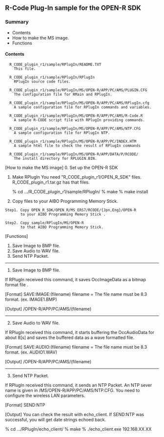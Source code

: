 ## R-Code Plug-In sample for the OPEN-R SDK

### Summary

* Contents
* How to make the MS image.
* Functions


#### Contents
```
  R_CODE_plugin_r1/sample/RPlugIn/README.TXT
    This file.

  R_CODE_plugin_r1/sample/RPlugIn/RPlugIn
    RPlugIn source code files.
  
  R_CODE_plugin_r1/sample/RPlugIn/MS/OPEN-R/APP/PC/AMS/PLUGIN.CFG
    The configuration file for RMain and RPlugIn.

  R_CODE_plugin_r1/sample/RPlugIn/MS/OPEN-R/APP/PC/AMS/RPlugIn.cfg
    A sample configuration file for RPlugIn commands and variables.

  R_CODE_plugin_r1/sample/RPlugIn/MS/OPEN-R/APP/PC/AMS/R-Code.R
    A sample R-CODE script file with RPlugIn providing commands.

  R_CODE_plugin_r1/sample/RPlugIn/MS/OPEN-R/APP/PC/AMS/NTP.CFG
    A sample configuration file for RPlugIn NTP.

  R_CODE_plugin_r1/sample/RPlugIn/MS/OPEN-R/APP/PC/INDEX.HTM
    A sample html file to check the result of RPlugIn commands

  R_CODE_plugin_r1/sample/RPlugIn/MS/OPEN-R/APP/DATA/P/RCODE/
    The install directory for RPLUGIN.BIN.
```

[How to make the MS image]
  0. Set up the OPEN-R SDK

  1. Make RPlugIn
      You need "R_CODE_plugin_r1/OPEN_R_SDK" files.
      R_CODE_plugin_r1.tar.gz has that files.

      % cd .../R_CODE_plugin_r1/sample/RPlugIn/
      % make
      % make install

  2. Copy files to your AIBO Programming Memory Stick.

    Step1. Copy OPEN_R_SDK/OPEN_R/MS_ERS7/RCODE/{Jpn,Eng}/OPEN-R
           to your AIBO Programming Memory Stick .

    Step2. Copy sample/RPlugIn/MS/OPEN-R
           to that AIBO Programming Memory Stick.

[Functions]
  1. Save Image to BMP file.
  2. Save Audio to WAV file.
  3. Send NTP Packet.

  ----------
  1. Save Image to BMP file.

   If RPlugIn received this command, it saves OccImageData as a bitmap
   format file .

   [Format]
   SAVE:IMAGE:(filename)
     filename = The file name must be 8.3 format. (ex. IMAGE1.BMP)

   [Output]
   /OPEN-R/APP/PC/AMS/(filename)

  ----------
  2. Save Audio to WAV file.

   If RPlugIn received this command, it starts buffering the OccAudioData
   for about 8[s] and saves the buffered data as a wave formatted file.

   [Format]
   SAVE:AUDIO:(filename)
     filename = The file name must be 8.3 format. (ex. AUDIO1.WAV)

   [Output]
   /OPEN-R/APP/PC/AMS/(filename)

  ----------
  3. Send NTP Packet.

   If RPlugIn received this command, it sends an NTP Packet.
   An NTP sever name is given in /MS/OPEN-R/APP/PC/AMS/NTP.CFG.
   You need to configure the wireless LAN parameters.   

   [Format]
   SEND:NTP

   [Output]
   You can check the result with echo_client.
   If SEND:NTP was successful, you will get date strings echoed back.

   % cd .../RPlugIn/echo_client/
   % make
   % ./echo_client.exe 192.168.XX.XX

